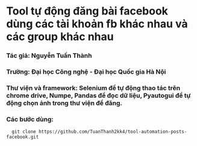 # Tool tự động đăng bài facebook dùng các tài khoản fb khác nhau và các group khác nhau
### Tác giả: Nguyễn Tuấn Thành
### Trường: Đại học Công nghệ - Đại học Quốc gia Hà Nội
### Thư viện và framework: Selenium để tự động thao tác trên chrome drive, Numpe, Pandas để đọc dữ liệu, Pyautogui để tự động chọn ảnh trong thư viện để đăng.
### Các bước dùng: 
``` // Clone dự án về
  git clone https://github.com/TuanThanh2kk4/tool-automation-posts-facebook.git

